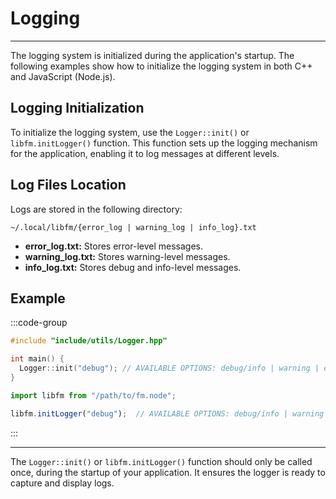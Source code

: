 # **Logging**

---

The logging system is initialized during the application's startup. The following examples show how to initialize the logging system in both C++ and JavaScript (Node.js).

## **Logging Initialization**

To initialize the logging system, use the `Logger::init()` or `libfm.initLogger()` function. This function sets up the logging mechanism for the application, enabling it to log messages at different levels.

## **Log Files Location**

Logs are stored in the following directory:
```
~/.local/libfm/{error_log | warning_log | info_log}.txt
```
- **error_log.txt:** Stores error-level messages.  
- **warning_log.txt:** Stores warning-level messages.  
- **info_log.txt:** Stores debug and info-level messages.  

## **Example**

:::code-group

```cpp [C++]
#include "include/utils/Logger.hpp"

int main() {
  Logger::init("debug"); // AVAILABLE OPTIONS: debug/info | warning | error
}
```

```javascript [Node.js]
import libfm from "/path/to/fm.node";

libfm.initLogger("debug");  // AVAILABLE OPTIONS: debug/info | warning | error
```

:::

---

The `Logger::init()` or `libfm.initLogger()` function should only be called once, during the startup of your application. It ensures the logger is ready to capture and display logs.